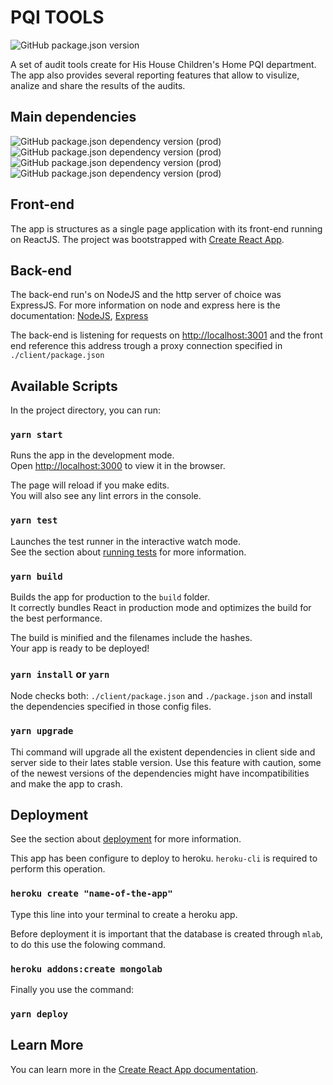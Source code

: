 # PQI TOOLS

![GitHub package.json version](https://img.shields.io/github/package-json/v/mrsantacruz86/PQI-Database.svg)

A set of audit tools create for His House Children's Home PQI department.
The app also provides several reporting features that allow to visulize, analize and share the results of the audits.

## Main dependencies

![GitHub package.json dependency version (prod)](https://img.shields.io/github/package-json/dependency-version/mrsantacruz86/PQI-Database/bcryptjs.svg)
![GitHub package.json dependency version (prod)](https://img.shields.io/github/package-json/dependency-version/mrsantacruz86/PQI-Database/express.svg)
![GitHub package.json dependency version (prod)](https://img.shields.io/github/package-json/dependency-version/mrsantacruz86/PQI-Database/jsonwebtoken.svg)
![GitHub package.json dependency version (prod)](https://img.shields.io/github/package-json/dependency-version/mrsantacruz86/PQI-Database/mongoose.svg)

## Front-end

The app is structures as a single page application with its front-end running on ReactJS. The project was bootstrapped with [Create React App](https://github.com/facebook/create-react-app).

## Back-end

The back-end run's on NodeJS and the http server of choice was ExpressJS.
For more information on node and express here is the documentation: [NodeJS](https://nodejs.org), [Express](http://expressjs.com)
 
The back-end is listening for requests on [http://localhost:3001](http://localhost:3001) and the front end reference this address trough a proxy connection specified in `./client/package.json`



## Available Scripts

In the project directory, you can run:

### `yarn start`

Runs the app in the development mode.<br>
Open [http://localhost:3000](http://localhost:3000) to view it in the browser.

The page will reload if you make edits.<br>
You will also see any lint errors in the console.

### `yarn test`

Launches the test runner in the interactive watch mode.<br>
See the section about [running tests](https://facebook.github.io/create-react-app/docs/running-tests) for more information.

### `yarn build`

Builds the app for production to the `build` folder.<br>
It correctly bundles React in production mode and optimizes the build for the best performance.

The build is minified and the filenames include the hashes.<br>
Your app is ready to be deployed!

### `yarn install` or `yarn`

Node checks both: `./client/package.json` and `./package.json` and install the dependencies specified in those config files.

### `yarn upgrade`

Thi command will upgrade all the existent dependencies in client side and server side to their lates stable version. Use this feature with caution, some of the newest versions of the dependencies might have incompatibilities and make the app to crash. 

## Deployment

See the section about [deployment](https://facebook.github.io/create-react-app/docs/deployment) for more information.

This app has been configure to deploy to heroku.
`heroku-cli` is required to perform this operation.

### `heroku create "name-of-the-app"`

Type this line into your terminal to create a heroku app.

Before deployment it is important that the database is created through `mlab`, to do this use the folowing command.

### `heroku addons:create mongolab`

Finally you use the command:
### `yarn deploy`

## Learn More

You can learn more in the [Create React App documentation](https://facebook.github.io/create-react-app/docs/getting-started).

